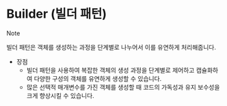 # Builder (빌더 패턴)
> [!NOTE]
> 빌더 패턴은 객체를 생성하는 과정을 단계별로 나누어서 이를 유연하게 처리해줍니다.

- 장점
  - 빌더 패턴을 사용하여 복잡한 객체의 생성 과정을 단계별로 제어하고 캡슐화하여 다양한 구성의 객체를 유연하게 생성할 수 있습니다.
  - 많은 선택적 매개변수를 가진 객체를 생성할 때 코드의 가독성과 유지 보수성을 크게 향상시킬 수 있습니다.